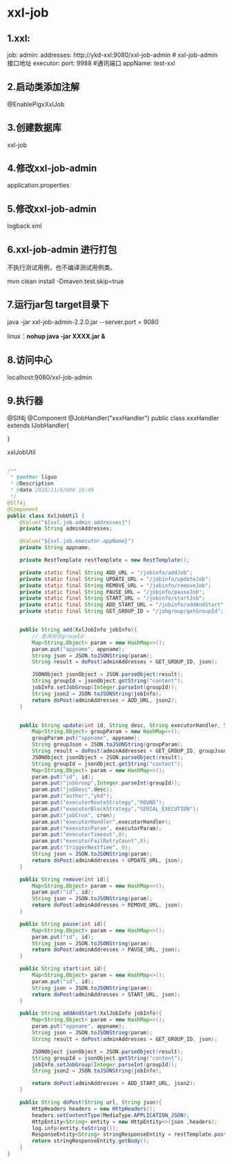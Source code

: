 # xxl-job

## 1.xxl:

  job:
    admin:
      addresses: http://ykd-xxl:9080/xxl-job-admin  # xxl-job-admin 接口地址
    executor:
      port: 9988   #通讯端口
      appName: test-xxl

## 2.启动类添加注解

@EnablePigxXxlJob

## 3.创建数据库   

xxl-job

## 4.修改xxl-job-admin   

application.properties

## 5.修改xxl-job-admin   

logback.xml

## 6.xxl-job-admin 进行打包   

不执行测试用例，也不编译测试用例类。

 mvn clean install -Dmaven.test.skip=true

## 7.运行jar包  target目录下

java -jar xxl-job-admin-2.2.0.jar  --server.port = 9080

linux：**nohup java -jar  XXXX.jar  &**

## 8.访问中心

localhost:9080/xxl-job-admin

## 9.执行器

@Slf4j
@Component
@JobHandler("xxxHandler")
public class xxxHandler extends IJobHandler{

}

xxlJobUtil

```java

/**
 * @author liguo
 * @Description
 * @date 2020/11/6/006 16:49
 */
@Slf4j
@Component
public class XxlJobUtil {
	@Value("${xxl.job.admin.addresses}")
	private String adminAddresses;

	@Value("${xxl.job.executor.appName}")
	private String appname;

	private RestTemplate restTemplate = new RestTemplate();

	private static final String ADD_URL = "/jobinfo/addJob";
	private static final String UPDATE_URL = "/jobinfo/updateJob";
	private static final String REMOVE_URL = "/jobinfo/removeJob";
	private static final String PAUSE_URL = "/jobinfo/pauseJob";
	private static final String START_URL = "/jobinfo/startJob";
	private static final String ADD_START_URL = "/jobinfo/addAndStart";
	private static final String GET_GROUP_ID = "/jobgroup/getGroupId";


	public String add(XxlJobInfo jobInfo){
		// 查询对应groupId:
		Map<String,Object> param = new HashMap<>();
		param.put("appname", appname);
		String json = JSON.toJSONString(param);
		String result = doPost(adminAddresses + GET_GROUP_ID, json);

		JSONObject jsonObject = JSON.parseObject(result);
		String groupId = jsonObject.getString("content");
		jobInfo.setJobGroup(Integer.parseInt(groupId));
		String json2 = JSON.toJSONString(jobInfo);
		return doPost(adminAddresses + ADD_URL, json2);
	}


	public String update(int id, String desc, String executorHandler, String executorParam, String cron){
		Map<String,Object> groupParam = new HashMap<>();
		groupParam.put("appname", appname);
		String groupJson = JSON.toJSONString(groupParam);
		String result = doPost(adminAddresses + GET_GROUP_ID, groupJson);
		JSONObject jsonObject = JSON.parseObject(result);
		String groupId = jsonObject.getString("content");
		Map<String,Object> param = new HashMap<>();
		param.put("id", id);
		param.put("jobGroup",Integer.parseInt(groupId));
		param.put("jobDesc",desc);
		param.put("author","ykd");
		param.put("executorRouteStrategy","ROUND");
		param.put("executorBlockStrategy","SERIAL_EXECUTION");
		param.put("jobCron", cron);
		param.put("executorHandler",executorHandler);
		param.put("executorParam", executorParam);
		param.put("executorTimeout",0);
		param.put("executorFailRetryCount",0);
		param.put("triggerNextTime", 0);
		String json = JSON.toJSONString(param);
		return doPost(adminAddresses + UPDATE_URL, json);
	}

	public String remove(int id){
		Map<String,Object> param = new HashMap<>();
		param.put("id", id);
		String json = JSON.toJSONString(param);
		return doPost(adminAddresses + REMOVE_URL, json);
	}

	public String pause(int id){
		Map<String,Object> param = new HashMap<>();
		param.put("id", id);
		String json = JSON.toJSONString(param);
		return doPost(adminAddresses + PAUSE_URL, json);
	}

	public String start(int id){
		Map<String,Object> param = new HashMap<>();
		param.put("id", id);
		String json = JSON.toJSONString(param);
		return doPost(adminAddresses + START_URL, json);
	}

	public String addAndStart(XxlJobInfo jobInfo){
		Map<String,Object> param = new HashMap<>();
		param.put("appname", appname);
		String json = JSON.toJSONString(param);
		String result = doPost(adminAddresses + GET_GROUP_ID, json);

		JSONObject jsonObject = JSON.parseObject(result);
		String groupId = jsonObject.getString("content");
		jobInfo.setJobGroup(Integer.parseInt(groupId));
		String json2 = JSON.toJSONString(jobInfo);

		return doPost(adminAddresses + ADD_START_URL, json2);
	}

	public String doPost(String url, String json){
		HttpHeaders headers = new HttpHeaders();
		headers.setContentType(MediaType.APPLICATION_JSON);
		HttpEntity<String> entity = new HttpEntity<>(json ,headers);
		log.info(entity.toString());
		ResponseEntity<String> stringResponseEntity = restTemplate.postForEntity(url, entity, String.class);
		return stringResponseEntity.getBody();
	}
}

```





